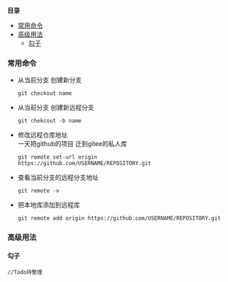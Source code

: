 <!-- START doctoc generated TOC please keep comment here to allow auto update -->
<!-- DON'T EDIT THIS SECTION, INSTEAD RE-RUN doctoc TO UPDATE -->
**目录**

- [常用命令](#%E5%B8%B8%E7%94%A8%E5%91%BD%E4%BB%A4)
- [高级用法](#%E9%AB%98%E7%BA%A7%E7%94%A8%E6%B3%95)
  - [勾子](#%E5%8B%BE%E5%AD%90)

<!-- END doctoc generated TOC please keep comment here to allow auto update -->

### 常用命令
 - 从当前分支 创建新分支
    ```
    git checkout name
    ```
 - 从当前分支 创建新远程分支
    ```
    git chekcout -b name
    ```
 - 修改远程仓库地址  
    一天把github的项目 迁到gitee的私人库
    
    ```
    git remote set-url origin https://github.com/USERNAME/REPOSITORY.git
    ```
    
 - 查看当前分支的远程分支地址
    ```
    git remote -v
    ```
 
 - 把本地库添加到远程库
    ```
    git remote add origin https://github.com/USERNAME/REPOSITORY.git
    ```
### 高级用法

#### 勾子
    //Todo待整理